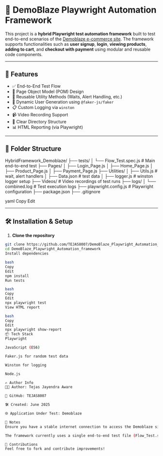 # 🧪 DemoBlaze Playwright Automation Framework

This project is a **hybrid Playwright test automation framework** built to test end-to-end scenarios of the [Demoblaze e-commerce site](https://www.demoblaze.com/index.html). The framework supports functionalities such as **user signup**, **login**, **viewing products**, **adding to cart**, and **checkout with payment** using modular and reusable code components.

---

## 🚀 Features

- ✅ End-to-End Test Flow
- 🧱 Page Object Model (POM) Design
- 🔁 Reusable Utility Methods (Waits, Alert Handling, etc.)
- 🔐 Dynamic User Generation using `@faker-js/faker`
- 📋 Custom Logging via `winston`
- 📹 Video Recording Support
- 📂 Clear Directory Structure
- 📊 HTML Reporting (via Playwright)

---

## 📂 Folder Structure

HybridFramework_Demoblaze/
├── tests/
│ └── Flow_Test.spec.js # Main end-to-end test
├── Pages/
│ ├── Login_Page.js
│ ├── Home_Page.js
│ ├── Product_Page.js
│ ├── Payment_Page.js
├── Utilities/
│ ├── Utils.js # wait, alert handlers
│ ├── Data.json # test data
│ ├── logger.js # winston logger setup
├── Videos/ # Video recordings of test runs
├── logs/
│ └── combined.log # Test execution logs
├── playwright.config.js # Playwright configuration
├── package.json
├── .gitignore

yaml
Copy
Edit

---

## 🛠️ Installation & Setup

1. **Clone the repository**  
```bash
git clone https://github.com/TEJAS8007/DemoBlaze_Playwright_Automation_framework.git
cd DemoBlaze_Playwright_Automation_framework
Install dependencies

bash
Copy
Edit
npm install
Run tests

bash
Copy
Edit
npx playwright test
View HTML report

bash
Copy
Edit
npx playwright show-report
📦 Tech Stack
Playwright

JavaScript (ES6)

Faker.js for random test data

Winston for logging

Node.js

✍️ Author Info
👨‍💻 Author: Tejas Jayendra Aware

🔗 GitHub: TEJAS8007

🛠 Created: June 2025

🌐 Application Under Test: Demoblaze

📌 Notes
Ensure you have a stable internet connection to access the Demoblaze site.

The framework currently uses a single end-to-end test file (Flow_Test.spec.js) to cover all flows for simplicity.

🤝 Contributions
Feel free to fork and contribute improvements!
